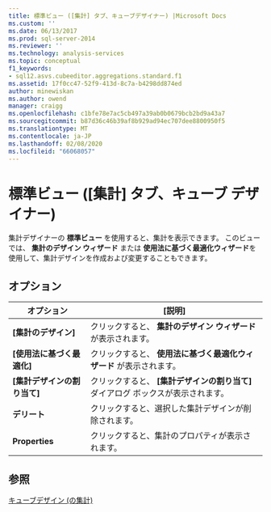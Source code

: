 ```yaml
---
title: 標準ビュー ([集計] タブ、キューブデザイナー) |Microsoft Docs
ms.custom: ''
ms.date: 06/13/2017
ms.prod: sql-server-2014
ms.reviewer: ''
ms.technology: analysis-services
ms.topic: conceptual
f1_keywords:
- sql12.asvs.cubeeditor.aggregations.standard.f1
ms.assetid: 17f0cc47-52f9-413d-8c7a-b4298dd874ed
author: minewiskan
ms.author: owend
manager: craigg
ms.openlocfilehash: c1bfe78e7ac5cb497a39ab0b0679bcb2bd9a43a7
ms.sourcegitcommit: b87d36c46b39af8b929ad94ec707dee8800950f5
ms.translationtype: MT
ms.contentlocale: ja-JP
ms.lasthandoff: 02/08/2020
ms.locfileid: "66068057"
---
```

# <a name="standard-view-aggregations-tab-cube-designer"></a>標準ビュー ([集計] タブ、キューブ デザイナー)
  集計デザイナーの **標準ビュー** を使用すると、集計を表示できます。 このビューでは、 **集計のデザイン ウィザード** または **使用法に基づく最適化ウィザード**を使用して、集計デザインを作成および変更することもできます。  
  
## <a name="options"></a>オプション  
  
|オプション|[説明]|  
|------------|-----------------|  
|**[集計のデザイン]**|クリックすると、 **集計のデザイン ウィザード**が表示されます。|  
|**[使用法に基づく最適化]**|クリックすると、 **使用法に基づく最適化ウィザード** が表示されます。|  
|**[集計デザインの割り当て]**|クリックすると、 **[集計デザインの割り当て]** ダイアログ ボックスが表示されます。|  
|**デリート**|クリックすると、選択した集計デザインが削除されます。|  
|**Properties**|クリックすると、集計のプロパティが表示されます。|  
  
## <a name="see-also"></a>参照  
 [キューブデザイン &#40;の集計&#41;](aggregations-cube-design.md)  
  
  
